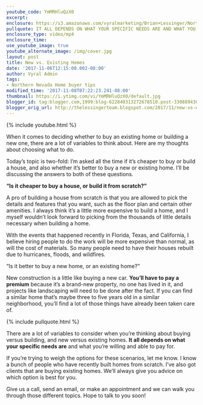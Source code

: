 ```yaml
---
youtube_code: YmMRHluQzX0
excerpt:
enclosure: https://s3.amazonaws.com/vyralmarketing/Brian+Lessinger/Northern+Nevada+Real+Estate-New+vs.+Existing+Homes.mp4
pullquote: IT ALL DEPENDS ON WHAT YOUR SPECIFIC NEEDS ARE AND WHAT YOU’RE WILLING AND ABLE TO PAY FOR.
enclosure_type: video/mp4
enclosure_time:
use_youtube_image: true
youtube_alternate_image: /img/cover.jpg
layout: post
title: New vs. Existing Homes
date: '2017-11-06T12:15:00.002-08:00'
author: Vyral Admin
tags:
- Northern Nevada Home buyer tips
modified_time: '2017-11-08T07:22:23.241-08:00'
thumbnail: https://i.ytimg.com/vi/YmMRHluQzX0/default.jpg
blogger_id: tag:blogger.com,1999:blog-622840313272678510.post-3308894305718077220
blogger_orig_url: http://thelessingerteam.blogspot.com/2017/11/new-vs-existing-homes.html
---
```

{% include youtube.html %}

When it comes to deciding whether to buy an existing home or building a new one, there are a lot of variables to think about. Here are my thoughts about choosing what to do.

Today’s topic is two-fold: I’m asked all the time if it’s cheaper to buy or build a house, and also whether it’s better to buy a new or existing home. I’ll be discussing the answers to both of these questions.

**“Is it cheaper to buy a house, or build it from scratch?”**

A pro of building a house from scratch is that you are allowed to pick the details and features that you want, such as the floor plan and certain other amenities. I always think it’s a little more expensive to build a home, and I myself wouldn’t look forward to picking from the thousands of little details necessary when building a home.

With the events that happened recently in Florida, Texas, and California, I believe hiring people to do the work will be more expensive than normal, as will the cost of materials. So many people need to have their houses rebuilt due to hurricanes, floods, and wildfires.

“Is it better to buy a new home, or an existing home?”

New construction is a little like buying a new car. **You’ll have to pay a premium** because it’s a brand-new property, no one has lived in it, and projects like landscaping will need to be done after the fact. If you can find a similar home that’s maybe three to five years old in a similar neighborhood, you’ll find a lot of those things have already been taken care of.

{% include pullquote.html %}

There are a lot of variables to consider when you’re thinking about buying versus building, and new versus existing homes. **It all depends on what your specific needs are** and what you’re willing and able to pay for.

If you’re trying to weigh the options for these scenarios, let me know. I know a bunch of people who have recently built homes from scratch. I’ve also got clients that are buying existing homes. We’ll always give you advice on which option is best for you.

Give us a call, send an email, or make an appointment and we can walk you through those different topics. Hope to talk to you soon!
